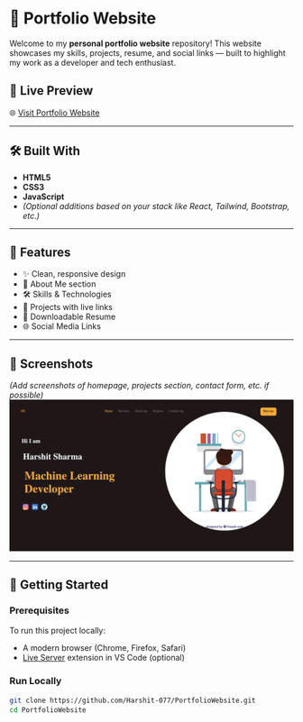 # 💼 Portfolio Website

Welcome to my **personal portfolio website** repository! This website showcases my skills, projects, resume, and social links — built to highlight my work as a developer and tech enthusiast.

## 🔗 Live Preview

🌐 [Visit Portfolio Website](https://harshit-077.github.io/PortfolioWebsite/)


---

## 🛠️ Built With

- **HTML5**
- **CSS3**
- **JavaScript**
- *(Optional additions based on your stack like React, Tailwind, Bootstrap, etc.)*

---

## 📂 Features

- ✨ Clean, responsive design
- 🧑 About Me section
- 🛠️ Skills & Technologies
- 📁 Projects with live links
- 📄 Downloadable Resume
- 🌐 Social Media Links

---

## 📸 Screenshots

*(Add screenshots of homepage, projects section, contact form, etc. if possible)*
![Portfolio Screenshot](images/portscre.png)


---

## 🚀 Getting Started

### Prerequisites

To run this project locally:

- A modern browser (Chrome, Firefox, Safari)
- [Live Server](https://marketplace.visualstudio.com/items?itemName=ritwickdey.LiveServer) extension in VS Code (optional)

### Run Locally

```bash
git clone https://github.com/Harshit-077/PortfolioWebsite.git
cd PortfolioWebsite
